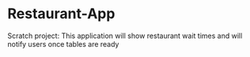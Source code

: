 # Restaurant-App
Scratch project: This application will show restaurant wait times and will notify users once tables are ready
